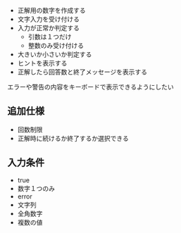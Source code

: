 - 正解用の数字を作成する
- 文字入力を受け付ける
- 入力が正常か判定する
    - 引数は１つだけ
    - 整数のみ受け付ける
- 大きいか小さいか判定する
- ヒントを表示する
- 正解したら回答数と終了メッセージを表示する




エラーや警告の内容をキーボードで表示できるようにしたい


## 追加仕様
- 回数制限
- 正解時に続けるか終了するか選択できる



## 入力条件
- true
- 数字１つのみ
- error
- 文字列
- 全角数字
- 複数の値
